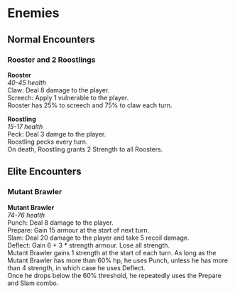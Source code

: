 # Enemies

## Normal Encounters

### Rooster and 2 Roostlings
**Rooster**  
*40-45 health*  
Claw: Deal 8 damage to the player.  
Screech: Apply 1 vulnerable to the player.  
Rooster has 25% to screech and 75% to claw each turn.

**Roostling**  
*15-17 health*  
Peck: Deal 3 damge to the player.  
Roostling pecks every turn.  
On death, Roostling grants 2 Strength to all Roosters.

## Elite Encounters

### Mutant Brawler
**Mutant Brawler**  
*74-76 health*  
Punch: Deal 8 damage to the player.  
Prepare: Gain 15 armour at the start of next turn.  
Slam: Deal 20 damage to the player and take 5 recoil damage.  
Deflect: Gain 6 + 3 * strength armour. Lose all strength.  
Mutant Brawler gains 1 strength at the start of each turn.
As long as the Mutant Brawler has more than 60% hp, he uses Punch,
unless he has more than 4 strength, in which case he uses Deflect.  
Once he drops below the 60% threshold, he repeatedly uses the 
Prepare and Slam combo.
